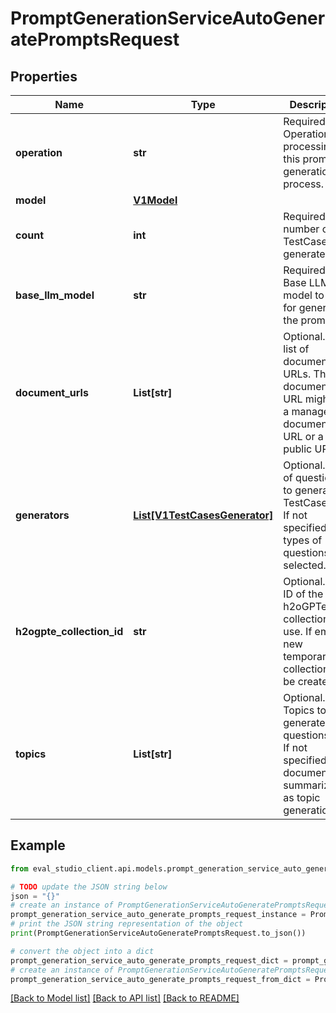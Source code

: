 # PromptGenerationServiceAutoGeneratePromptsRequest


## Properties

Name | Type | Description | Notes
------------ | ------------- | ------------- | -------------
**operation** | **str** | Required. The Operation processing this prompt generation process. | [optional] 
**model** | [**V1Model**](V1Model.md) |  | [optional] 
**count** | **int** | Required. The number of TestCases to generate. | [optional] 
**base_llm_model** | **str** | Required. Base LLM model to use for generating the prompts. | [optional] 
**document_urls** | **List[str]** | Optional. The list of document URLs. The document URL might be a managed document URL or a public URL. | [optional] 
**generators** | [**List[V1TestCasesGenerator]**](V1TestCasesGenerator.md) | Optional. Type of questions to generate TestCases for. If not specified, all types of questions are selected. | [optional] 
**h2ogpte_collection_id** | **str** | Optional. The ID of the h2oGPTe collection to use. If empty, new temporary collection will be created. | [optional] 
**topics** | **List[str]** | Optional. Topics to generate questions for. If not specified, use document summarization as topic generation. | [optional] 

## Example

```python
from eval_studio_client.api.models.prompt_generation_service_auto_generate_prompts_request import PromptGenerationServiceAutoGeneratePromptsRequest

# TODO update the JSON string below
json = "{}"
# create an instance of PromptGenerationServiceAutoGeneratePromptsRequest from a JSON string
prompt_generation_service_auto_generate_prompts_request_instance = PromptGenerationServiceAutoGeneratePromptsRequest.from_json(json)
# print the JSON string representation of the object
print(PromptGenerationServiceAutoGeneratePromptsRequest.to_json())

# convert the object into a dict
prompt_generation_service_auto_generate_prompts_request_dict = prompt_generation_service_auto_generate_prompts_request_instance.to_dict()
# create an instance of PromptGenerationServiceAutoGeneratePromptsRequest from a dict
prompt_generation_service_auto_generate_prompts_request_from_dict = PromptGenerationServiceAutoGeneratePromptsRequest.from_dict(prompt_generation_service_auto_generate_prompts_request_dict)
```
[[Back to Model list]](../README.md#documentation-for-models) [[Back to API list]](../README.md#documentation-for-api-endpoints) [[Back to README]](../README.md)


